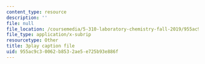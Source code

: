 ```yaml
---
content_type: resource
description: ''
file: null
file_location: /coursemedia/5-310-laboratory-chemistry-fall-2019/955ac9c30062b8532ae5e725b93e886f_OQq7qH74T5E.srt
file_type: application/x-subrip
resourcetype: Other
title: 3play caption file
uid: 955ac9c3-0062-b853-2ae5-e725b93e886f
---
```

